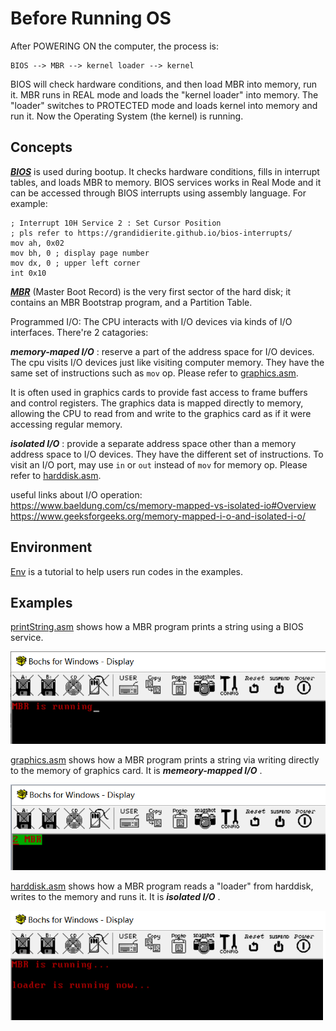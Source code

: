 Before Running OS
=================

After POWERING ON the computer, the process is:

    BIOS --> MBR --> kernel loader --> kernel

BIOS will check hardware conditions, and then load MBR into memory,
run it.
MBR runs in REAL mode and loads the "kernel loader" into memory.
The "loader" switches to PROTECTED mode and loads kernel
into memory and run it. Now the Operating System (the kernel) is running.

Concepts
--------

***[BIOS][BIOS]*** is used during bootup. It checks hardware conditions,
fills in interrupt tables, and loads MBR to memory.
BIOS services works in Real Mode and it can be accessed
through BIOS interrupts using assembly language.
For example:

	; Interrupt 10H Service 2 : Set Cursor Position
	; pls refer to https://grandidierite.github.io/bios-interrupts/
	mov ah, 0x02
	mov bh, 0 ; display page number
	mov dx, 0 ; upper left corner
	int 0x10

***[MBR][MBR]*** (Master Boot Record) is the very first sector
of the hard disk; it contains an MBR Bootstrap program,
and a Partition Table.

Programmed I/O:
The CPU interacts with I/O devices via kinds of I/O interfaces.
There're 2 catagories:

***memory-maped I/O*** : reserve a part of the address space for I/O devices.
The cpu visits I/O devices just like visiting computer memory.
They have the same set of instructions such as `mov` op.
Please refer to [graphics.asm][graphics.asm].

It is often used in graphics cards to provide fast access to
frame buffers and control registers. The graphics data is
mapped directly to memory, allowing the CPU to read from and write to
the graphics card as if it were accessing regular memory.

***isolated I/O*** : provide a separate address space
other than a memory address space to I/O devices.
They have the different set of instructions. To visit an I/O port,
may use `in` or `out` instead of `mov` for memory op.
Please refer to [harddisk.asm][harddisk.asm].

useful links about I/O operation:  
https://www.baeldung.com/cs/memory-mapped-vs-isolated-io#Overview  
https://www.geeksforgeeks.org/memory-mapped-i-o-and-isolated-i-o/  

Environment
-----------

[Env](env.md) is a tutorial to help users run codes
in the examples.

Examples
--------

[printString.asm][printString.asm]
shows how a MBR program prints a string using a BIOS service.

![printString.asm][printString pic]

[graphics.asm][graphics.asm]
shows how a MBR program prints a string via writing directly
to the memory of graphics card.
It is ***memeory-mapped I/O*** .

![graphics][graphics pic]

[harddisk.asm][harddisk.asm]
shows how a MBR program reads a "loader" from harddisk,
writes to the memory and runs it.
It is ***isolated I/O*** .

![harddisk][harddisk pic]

[BIOS]: https://wiki.osdev.org/BIOS
[MBR]: https://wiki.osdev.org/MBR
[graphics pic]: ./pics/mbr_graphics.png
[printString pic]: ./pics/mbr_printString.png
[harddisk pic]: ./pics/mbr_harddisk.png
[printString.asm]: https://github.com/hzget/os/bare/printString.asm
[graphics.asm]: https://github.com/hzget/os/bare/graphics.asm
[harddisk.asm]: https://github.com/hzget/os/bare/harddisk.asm
